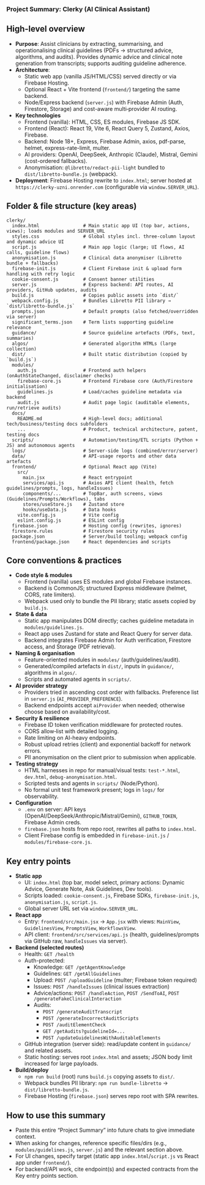 ### Project Summary: Clerky (AI Clinical Assistant)

## High-level overview
- **Purpose**: Assist clinicians by extracting, summarising, and operationalising clinical guidelines (PDFs → structured advice, algorithms, and audits). Provides dynamic advice and clinical note generation from transcripts; supports auditing guideline adherence.
- **Architecture**: 
  - Static web app (vanilla JS/HTML/CSS) served directly or via Firebase Hosting.
  - Optional React + Vite frontend (`frontend/`) targeting the same backend.
  - Node/Express backend (`server.js`) with Firebase Admin (Auth, Firestore, Storage) and cost-aware multi‑provider AI routing.
- **Key technologies**
  - Frontend (vanilla): HTML, CSS, ES modules, Firebase JS SDK.
  - Frontend (React): React 19, Vite 6, React Query 5, Zustand, Axios, Firebase.
  - Backend: Node 18+, Express, Firebase Admin, axios, pdf-parse, helmet, express-rate-limit, multer.
  - AI providers: OpenAI, DeepSeek, Anthropic (Claude), Mistral, Gemini (cost-ordered fallbacks).
  - Anonymisation: `@libretto/redact-pii-light` bundled to `dist/libretto-bundle.js` (webpack).
- **Deployment**: Firebase Hosting rewrite to `index.html`; server hosted at `https://clerky-uzni.onrender.com` (configurable via `window.SERVER_URL`).

## Folder & file structure (key areas)
```text
clerky/
  index.html                # Main static app UI (top bar, actions, views); loads modules and SERVER_URL
  styles.css                # Global styles incl. three-column layout and dynamic advice UI
  script.js                 # Main app logic (large; UI flows, AI calls, guideline flows)
  anonymisation.js          # Clinical data anonymiser (Libretto bundle + fallbacks)
  firebase-init.js          # Client Firebase init & upload form handling with retry logic
  cookie-consent.js         # Consent banner utilities
  server.js                 # Express backend: API routes, AI providers, GitHub updates, audits
  build.js                  # Copies public assets into `dist/`
  webpack.config.js         # Bundles Libretto PII library → `dist/libretto-bundle.js`
  prompts.json              # Default prompts (also fetched/overridden via server)
  significant_terms.json    # Term lists supporting guideline relevance
  guidance/                 # Source guideline artefacts (PDFs, text, summaries)
  algos/                    # Generated algorithm HTMLs (large collection)
  dist/                     # Built static distribution (copied by `build.js`)
  modules/
    auth.js                 # Frontend auth helpers (onAuthStateChanged, disclaimer checks)
    firebase-core.js        # Frontend Firebase core (Auth/Firestore initialisation)
    guidelines.js           # Load/caches guideline metadata via backend
    audit.js                # Audit page logic (auditable elements, run/retrieve audits)
  docs/
    README.md               # High-level docs; additional tech/business/testing docs subfolders
    ...                     # Product, technical architecture, patent, testing docs
  scripts/                  # Automation/testing/ETL scripts (Python + JS) and autonomous agents
  logs/                     # Server-side logs (combined/error/server)
  data/                     # API-usage reports and other data artefacts
  frontend/                 # Optional React app (Vite)
    src/
      main.jsx              # React entrypoint
      services/api.js       # Axios API client (health, fetch guidelines/prompts, logs, handleIssues)
      components/...        # TopBar, auth screens, views (Guidelines/Prompts/Workflows), tabs
      stores/useStore.js    # Zustand store
      hooks/useData.js      # Data hooks
    vite.config.js          # Vite config
    eslint.config.js        # ESLint config
  firebase.json             # Hosting config (rewrites, ignores)
  firestore.rules           # Firestore security rules
  package.json              # Server/build tooling; webpack config
  frontend/package.json     # React dependencies and scripts
```

## Core conventions & practices
- **Code style & modules**
  - Frontend (vanilla) uses ES modules and global Firebase instances.
  - Backend is CommonJS; structured Express middleware (helmet, CORS, rate limiters).
  - Webpack used only to bundle the PII library; static assets copied by `build.js`.
- **State & data**
  - Static app manipulates DOM directly; caches guideline metadata in `modules/guidelines.js`.
  - React app uses Zustand for state and React Query for server data.
  - Backend integrates Firebase Admin for Auth verification, Firestore access, and Storage (PDF retrieval).
- **Naming & organisation**
  - Feature-oriented modules in `modules/` (auth/guidelines/audit).
  - Generated/compiled artefacts in `dist/`, inputs in `guidance/`, algorithms in `algos/`.
  - Scripts and automated agents in `scripts/`.
- **AI provider strategy**
  - Providers tried in ascending cost order with fallbacks. Preference list in `server.js` (`AI_PROVIDER_PREFERENCE`).
  - Backend endpoints accept `aiProvider` when needed; otherwise choose based on availability/cost.
- **Security & resilience**
  - Firebase ID token verification middleware for protected routes.
  - CORS allow‑list with detailed logging.
  - Rate limiting on AI-heavy endpoints.
  - Robust upload retries (client) and exponential backoff for network errors.
  - PII anonymisation on the client prior to submission when applicable.
- **Testing strategy**
  - HTML harnesses in repo for manual/visual tests: `test-*.html`, `dev.html`, `debug-anonymisation.html`.
  - Scripted tests and agents in `scripts/` (Node/Python).
  - No formal unit test framework present; logs in `logs/` for observability.
- **Configuration**
  - `.env` on server: API keys (OpenAI/DeepSeek/Anthropic/Mistral/Gemini), `GITHUB_TOKEN`, Firebase Admin creds.
  - `firebase.json` hosts from repo root, rewrites all paths to `index.html`.
  - Client Firebase config is embedded in `firebase-init.js` / `modules/firebase-core.js`.

## Key entry points
- **Static app**
  - UI: `index.html` (top bar, model select, primary actions: Dynamic Advice, Generate Note, Ask Guidelines, Dev tools).
  - Scripts loaded: `cookie-consent.js`, Firebase SDKs, `firebase-init.js`, `anonymisation.js`, `script.js`.
  - Global server URL set via `window.SERVER_URL`.
- **React app**
  - Entry: `frontend/src/main.jsx` → `App.jsx` with views: `MainView`, `GuidelinesView`, `PromptsView`, `WorkflowsView`.
  - API client: `frontend/src/services/api.js` (health, guidelines/prompts via GitHub raw, `handleIssues` via server).
- **Backend (selected routes)**
  - Health: `GET /health`
  - Auth-protected:
    - Knowledge: `GET /getAgentKnowledge`
    - Guidelines: `GET /getAllGuidelines`
    - Upload: `POST /uploadGuideline` (multer; Firebase token required)
    - Issues: `POST /handleIssues` (clinical issues extraction)
    - Advice/actions: `POST /handleAction`, `POST /SendToAI`, `POST /generateFakeClinicalInteraction`
    - Audits: 
      - `POST /generateAuditTranscript`
      - `POST /generateIncorrectAuditScripts`
      - `POST /auditElementCheck`
      - `GET /getAudits?guidelineId=...`
      - `POST /updateGuidelinesWithAuditableElements`
  - GitHub integration (server side): read/update content in `guidance/` and related assets.
  - Static hosting: serves root `index.html` and assets; JSON body limit increased for large payloads.
- **Build/deploy**
  - `npm run build` (root) runs `build.js` copying assets to `dist/`.
  - Webpack bundles PII library: `npm run bundle-libretto` → `dist/libretto-bundle.js`.
  - Firebase Hosting (`firebase.json`) serves repo root with SPA rewrites.

## How to use this summary
- Paste this entire “Project Summary” into future chats to give immediate context.
- When asking for changes, reference specific files/dirs (e.g., `modules/guidelines.js`, `server.js`) and the relevant section above.
- For UI changes, specify target (static app `index.html`/`script.js` vs React app under `frontend/`).
- For backend/API work, cite endpoint(s) and expected contracts from the Key entry points section.
